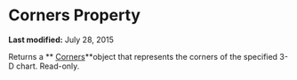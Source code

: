 
# Corners Property

 **Last modified:** July 28, 2015

Returns a  ** [Corners](2b85affa-f501-5458-67f1-f167bc422507.md)**object that represents the corners of the specified 3-D chart. Read-only.
